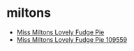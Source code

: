 # miltons

 * [Miss Miltons Lovely Fudge Pie](../../index/m/miss-miltons-lovely-fudge-pie-109559.json)
 * [Miss Miltons Lovely Fudge Pie 109559](../../index/m/miss-miltons-lovely-fudge-pie-109559.json)
